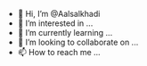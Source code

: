 - 👋 Hi, I’m @Aalsalkhadi
- 👀 I’m interested in ...
- 🌱 I’m currently learning ...
- 💞️ I’m looking to collaborate on ...
- 📫 How to reach me ...

<!---
Aalsalkhadi/Aalsalkhadi is a ✨ special ✨ repository because its `README.md` (this file) appears on your GitHub profile.
You can click the Preview link to take a look at your changes.
--->
